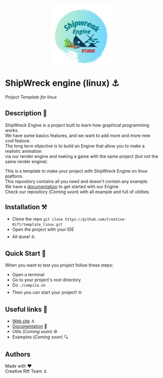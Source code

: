 <p align="center">
    <img src=".github/images/logo.png"
        height="200">
</p>

# ShipWreck engine (linux) ⚓
###### Project Template for linux

## Description :open_book:

ShipWreck Engine is a project built to learn how graphical programming works. \
We have some basics features, and we want to add more and more new cool feature. \
The long term objective is to build an Engine that allow you to make a realistic animation \
via our render engine and making a game with the same project (but not the same render engine).

This is a template to make your project with ShipWreck Engine on linux platform. \
This repository contains all you need and doesn't contain any example. \
We have a [documentation][docs] to get started with our Engine. \
Check our repository (_Coming soon_) with all example and full of utilities

## Installation :hammer_and_pick:
* Clone the repo `git clone https://github.com/Creative-Rift/template_linux.git`
* Open the project with your IDE 
* All done! :boat: 

## Quick Start :runner:
When you want to test you project follow these steps:

* Open a terminal
* Go to your project's root directory
* Do `./compile.sh`
* Then you can start your project! :boat:

## Useful links :eyes:
* [Web site][web] :anchor:
* [Documentation][docs] :open_book:
* Utils (_Coming soon_) :gear:
* Examples (_Coming soon_) :mag:

## Authors

Made with :heart: \
Creative Rift Team ⚓

[web]: http://www.creative-rift.com/
[docs]: https://docs.creative-rift.com/
[utils]: https://docs.creative-rift.com/